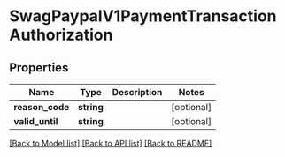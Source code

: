 # SwagPaypalV1PaymentTransactionAuthorization

## Properties
Name | Type | Description | Notes
------------ | ------------- | ------------- | -------------
**reason_code** | **string** |  | [optional] 
**valid_until** | **string** |  | [optional] 

[[Back to Model list]](../../README.md#documentation-for-models) [[Back to API list]](../../README.md#documentation-for-api-endpoints) [[Back to README]](../../README.md)

